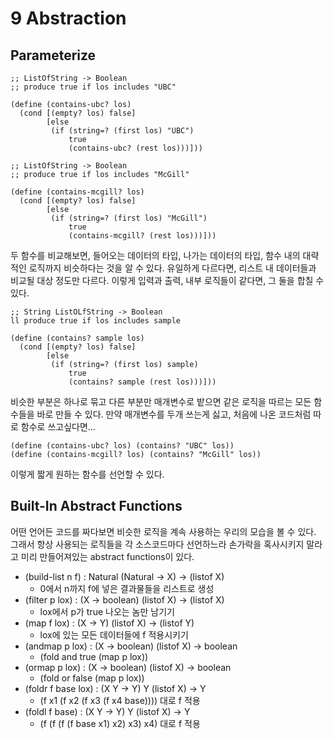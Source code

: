 # 9 Abstraction

## Parameterize

```Racket
;; ListOfString -> Boolean
;; produce true if los includes "UBC"

(define (contains-ubc? los)
  (cond [(empty? los) false]
        [else
         (if (string=? (first los) "UBC")
             true
             (contains-ubc? (rest los)))]))

;; ListOfString -> Boolean
;; produce true if los includes "McGill"

(define (contains-mcgill? los)
  (cond [(empty? los) false]
        [else
         (if (string=? (first los) "McGill")
             true
             (contains-mcgill? (rest los)))]))
```

두 함수를 비교해보면, 들어오는 데이터의 타입, 나가는 데이터의 타입, 함수 내의 대략적인 로직까지 비슷하다는 것을 알 수 있다. 유일하게 다르다면, 리스트 내 데이터들과 비교될 대상 정도만 다르다. 이렇게 입력과 출력, 내부 로직들이 같다면, 그 둘을 합칠 수 있다.

```Racket
;; String ListOLfString -> Boolean
ll produce true if los includes sample

(define (contains? sample los)
  (cond [(empty? los) false]
        [else
         (if (string=? (first los) sample)
             true
             (contains? sample (rest los)))]))
```

비슷한 부분은 하나로 묶고 다른 부분만 매개변수로 밭으면 같은 로직을 따르는 모든 함수들을 바로 만들 수 있다. 만약 매개변수를 두개 쓰는게 싫고, 처음에 나온 코드처럼 따로 함수로 쓰고싶다면...

```Racket
(define (contains-ubc? los) (contains? "UBC" los))
(define (contains-mcgill? los) (contains? "McGill" los))
```

이렇게 짧게 원하는 함수를 선언할 수 있다.

## Built-In Abstract Functions

어떤 언어든 코드를 짜다보면 비슷한 로직을 계속 사용하는 우리의 모습을 볼 수 있다. 그래서 항상 사용되는 로직들을 각 소스코드마다 선언하느라 손가락을 혹사시키지 말라고 미리 만들어져있는 abstract functions이 있다.

* (build-list n f) : Natural (Natural -> X) -> (listof X)
  * 0에서 n까지 f에 넣은 결과물들을 리스트로 생성
* (filter p lox)   : (X -> boolean) (listof X) -> (listof X)
  * lox에서 p가 true 나오는 놈만 남기기
* (map f lox)      : (X -> Y) (listof X) -> (listof Y)
  * lox에 있는 모든 데이터들에 f 적용시키기
* (andmap p lox)   : (X -> boolean) (listof X) -> boolean
  * (fold and true (map p lox))
* (ormap p lox)    : (X -> boolean) (listof X) -> boolean
  * (fold or false (map p lox))
* (foldr f base lox)   : (X Y -> Y) Y (listof X) -> Y
  * (f x1 (f x2 (f x3 (f x4 base)))) 대로 f 적용
* (foldl f base)   : (X Y -> Y) Y (listof X) -> Y
  * (f (f (f (f base x1) x2) x3) x4) 대로 f 적용
